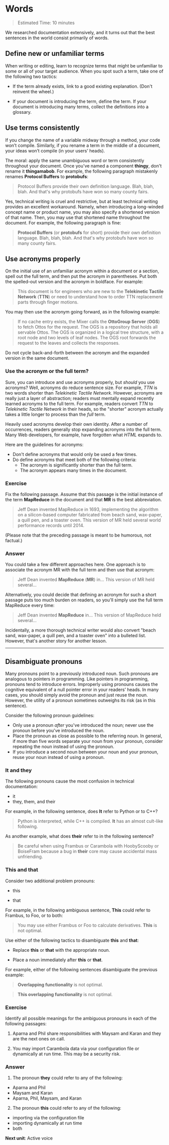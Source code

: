 <h1>Words</h1>

>Estimated Time: 10 minutes

We researched documentation extensively, and it turns out that the best sentences in the world consist primarily of words.

<h2>Define new or unfamiliar terms</h2>

When writing or editing, learn to recognize terms that might be unfamiliar to some or all of your target audience. When you spot such a term, take one of the following two tactics:

* If the term already exists, link to a good existing explanation. (Don't reinvent the wheel.)

* If your document is introducing the term, define the term. If your document is introducing many terms, collect the definitions into a glossary.

<h2>Use terms consistently</h2>

If you change the name of a variable midway through a method, your code won’t compile. Similarly, if you rename a term in the middle of a document, your ideas won’t compile (in your users’ heads).

The moral: apply the same unambiguous word or term consistently throughout your document. Once you've named a component **thingy**, don't rename it **thingamabob**. For example, the following paragraph mistakenly renames **Protocol Buffers** to **protobufs**:

> Protocol Buffers provide their own definition language. Blah, blah, blah. And that's why protobufs have won so many county fairs.

Yes, technical writing is cruel and restrictive, but at least technical writing provides an excellent workaround. Namely, when introducing a long-winded concept name or product name, you may also specify a shortened version of that name. Then, you may use that shortened name throughout the document. For example, the following paragraph is fine:

> **Protocol Buffers** (or **protobufs** for short) provide their own definition language. Blah, blah, blah. And that's why protobufs have won so many county fairs.

<h2>Use acronyms properly</h2>

On the initial use of an unfamiliar acronym within a document or a section, spell out the full term, and then put the acronym in parentheses. Put both the spelled-out version and the acronym in boldface. For example:

> This document is for engineers who are new to the **Telekinetic Tactile Network** (**TTN**) or need to understand how to order TTN replacement parts through finger motions.

You may then use the acronym going forward, as in the following example:

> If no cache entry exists, the Mixer calls the **OttoGroup Server** (**OGS**) to fetch Ottos for the request. The OGS is a repository that holds all servable Ottos. The OGS is organized in a logical tree structure, with a root node and two levels of leaf nodes. The OGS root forwards the request to the leaves and collects the responses.

Do not cycle back-and-forth between the acronym and the expanded version in the same document.

<h3>Use the acronym or the full term?</h3>

Sure, you can introduce and use acronyms properly, but *should* you use acronyms? Well, acronyms do reduce sentence size. For example, *TTN* is two words shorter than *Telekinetic Tactile Network*. However, acronyms are really just a layer of abstraction; readers must mentally expand recently learned acronyms to the full term. For example, readers convert *TTN* to *Telekinetic Tactile Network* in their heads, so the "shorter" acronym actually takes a little longer to process than the *full* term.

Heavily used acronyms develop their own identity. After a number of occurrences, readers generally stop expanding acronyms into the full term. Many Web developers, for example, have forgotten what *HTML* expands to.

Here are the guidelines for acronyms:

* Don't define acronyms that would only be used a few times.
* Do define acronyms that meet both of the following criteria:
  * The acronym is significantly shorter than the full term.
  * The acronym appears many times in the document.

<h3>Exercise</h3>

Fix the following passage. Assume that this passage is the initial instance of the term **MapReduce** in the document and that **MR** is the best abbreviation.

> Jeff Dean invented MapReduce in 1693, implementing the algorithm on a silicon-based computer fabricated from beach sand, wax-paper, a quill pen, and a toaster oven. This version of MR held several world performance records until 2014.

(Please note that the preceding passage is meant to be humorous, not factual.)

<h3>Answer</h3>

You could take a few different approaches here. One approach is to associate the acronym MR with the full term and then use that acronym:

> Jeff Dean invented **MapReduce** (**MR**) in... This version of MR held several...

Alternatively, you could decide that defining an acronym for such a short passage puts too much burden on readers, so you'll simply use the full term MapReduce every time:

> Jeff Dean invented **MapReduce** in... This version of MapReduce held several...

Incidentally, a more thorough technical writer would also convert "beach sand, wax-paper, a quill pen, and a toaster oven" into a bulleted list. However, that's another story for another lesson.

---

<h2>Disambiguate pronouns</h2>

Many pronouns point to a previously introduced noun. Such pronouns are analogous to pointers in programming. Like pointers in programming, pronouns tend to introduce errors. Improperly using pronouns causes the cognitive equivalent of a null pointer error in your readers’ heads. In many cases, you should simply avoid the pronoun and just reuse the noun. However, the utility of a pronoun sometimes outweighs its risk (as in this sentence).

Consider the following pronoun guidelines:

* Only use a pronoun *after* you've introduced the noun; never use the pronoun before you've introduced the noun.
* Place the pronoun as close as possible to the referring noun. In general, if more than five words separate your noun from your pronoun, consider repeating the noun instead of using the pronoun.
* If you introduce a second noun between your noun and your pronoun, reuse your noun instead of using a pronoun.

<h3>It and they</h3>

The following pronouns cause the most confusion in technical documentation:

* it
* they, them, and their

For example, in the following sentence, does **It** refer to Python or to C++?

> Python is interpreted, while C++ is compiled. **It** has an almost cult-like following.

As another example, what does **their** refer to in the following sentence?

> Be careful when using Frambus or Carambola with HoobyScooby or BoiseFram because a bug in **their** core may cause accidental mass unfriending.

<h3>This and that</h3>

Consider two additional problem pronouns:

* this

* that

For example, in the following ambiguous sentence, **This** could refer to Frambus, to Foo, or to both:

> You may use either Frambus or Foo to calculate derivatives. **This** is not optimal.

Use either of the following tactics to disambiguate **this** and **that**:

* Replace **this** or **that** with the appropriate noun.

* Place a noun immediately after **this** or **that**.

For example, either of the following sentences disambiguate the previous example:

> **Overlapping functionality** is not optimal.

> **This overlapping functionality** is not optimal.

<h3>Exercise</h3>

Identify all possible meanings for the ambiguous pronouns in each of the following passages:

1. Aparna and Phil share responsibilities with Maysam and Karan and they are the next ones on call.

2. You may import Carambola data via your configuration file or dynamically at run time. This may be a security risk.

<h3>Answer</h3>

1. The pronoun **they** could refer to any of the following:

  * Aparna and Phil
  * Maysam and Karan
  * Aparna, Phil, Maysam, and Karan
  
2. The pronoun **this** could refer to any of the following:

  * importing via the configuration file
  * importing dynamically at run time
  * both


**Next unit**: Active voice
